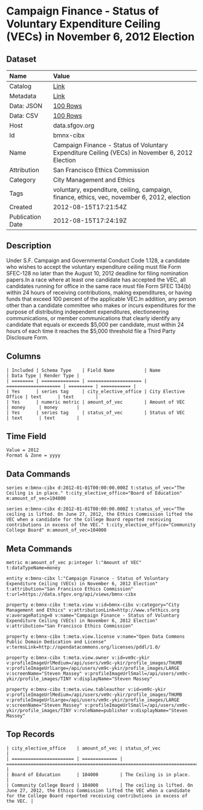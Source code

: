 # Campaign Finance - Status of Voluntary Expenditure Ceiling (VECs) in November 6, 2012 Election

## Dataset

| Name | Value |
| :--- | :---- |
| Catalog | [Link](https://catalog.data.gov/dataset/campaign-finance-status-of-voluntary-expenditure-ceiling-vecs-in-november-6-2012-election-f012f) |
| Metadata | [Link](https://data.sfgov.org/api/views/bmnx-cibx) |
| Data: JSON | [100 Rows](https://data.sfgov.org/api/views/bmnx-cibx/rows.json?max_rows=100) |
| Data: CSV | [100 Rows](https://data.sfgov.org/api/views/bmnx-cibx/rows.csv?max_rows=100) |
| Host | data.sfgov.org |
| Id | bmnx-cibx |
| Name | Campaign Finance - Status of Voluntary Expenditure Ceiling (VECs) in November 6, 2012 Election |
| Attribution | San Francisco Ethics Commission |
| Category | City Management and Ethics |
| Tags | voluntary, expenditure, ceiling, campaign, finance, ethics, vec, november 6, 2012, election |
| Created | 2012-08-15T17:21:54Z |
| Publication Date | 2012-08-15T17:24:19Z |

## Description

Under S.F. Campaign and Governmental Conduct Code 1.128, a candidate who wishes to accept the voluntary expenditure ceiling must file Form SFEC-128 no later than the August 10, 2012 deadline for filing nomination papers.In a race where at least one candidate has accepted the VEC, all candidates running for office in the same race must file Form SFEC 134(b) within 24 hours of receiving contributions, making expenditures, or having funds that exceed 100 percent of the applicable VEC.In addition, any person other than a candidate committee who makes or incurs expenditures for the purpose of distributing independent expenditures, electioneering communications, or member communications that clearly identify any candidate that equals or exceeds $5,000 per candidate, must within 24 hours of each time it reaches the $5,000 threshold file a Third Party Disclosure Form.

## Columns

```ls
| Included | Schema Type    | Field Name           | Name                 | Data Type | Render Type |
| ======== | ============== | ==================== | ==================== | ========= | =========== |
| Yes      | series tag     | city_elective_office | City Elective Office | text      | text        |
| Yes      | numeric metric | amount_of_vec        | Amount of VEC        | money     | money       |
| Yes      | series tag     | status_of_vec        | Status of VEC        | text      | text        |
```

## Time Field

```ls
Value = 2012
Format & Zone = yyyy
```

## Data Commands

```ls
series e:bmnx-cibx d:2012-01-01T00:00:00.000Z t:status_of_vec="The Ceiling is in place." t:city_elective_office="Board of Education" m:amount_of_vec=104000

series e:bmnx-cibx d:2012-01-01T00:00:00.000Z t:status_of_vec="The ceiling is lifted. On June 27, 2012, the Ethics Commission lifted the VEC when a candidate for the College Board reported receiving contributions in excess of the VEC." t:city_elective_office="Community College Board" m:amount_of_vec=104000
```

## Meta Commands

```ls
metric m:amount_of_vec p:integer l:"Amount of VEC" t:dataTypeName=money

entity e:bmnx-cibx l:"Campaign Finance - Status of Voluntary Expenditure Ceiling (VECs) in November 6, 2012 Election" t:attribution="San Francisco Ethics Commission" t:url=https://data.sfgov.org/api/views/bmnx-cibx

property e:bmnx-cibx t:meta.view v:id=bmnx-cibx v:category="City Management and Ethics" v:attributionLink=http://www.sfethics.org v:averageRating=0 v:name="Campaign Finance - Status of Voluntary Expenditure Ceiling (VECs) in November 6, 2012 Election" v:attribution="San Francisco Ethics Commission"

property e:bmnx-cibx t:meta.view.license v:name="Open Data Commons Public Domain Dedication and License" v:termsLink=http://opendatacommons.org/licenses/pddl/1.0/

property e:bmnx-cibx t:meta.view.owner v:id=vm9c-ykir v:profileImageUrlMedium=/api/users/vm9c-ykir/profile_images/THUMB v:profileImageUrlLarge=/api/users/vm9c-ykir/profile_images/LARGE v:screenName="Steven Massey" v:profileImageUrlSmall=/api/users/vm9c-ykir/profile_images/TINY v:displayName="Steven Massey"

property e:bmnx-cibx t:meta.view.tableauthor v:id=vm9c-ykir v:profileImageUrlMedium=/api/users/vm9c-ykir/profile_images/THUMB v:profileImageUrlLarge=/api/users/vm9c-ykir/profile_images/LARGE v:screenName="Steven Massey" v:profileImageUrlSmall=/api/users/vm9c-ykir/profile_images/TINY v:roleName=publisher v:displayName="Steven Massey"
```

## Top Records

```ls
| city_elective_office    | amount_of_vec | status_of_vec                                                                                                                                                               | 
| ======================= | ============= | =========================================================================================================================================================================== | 
| Board of Education      | 104000        | The Ceiling is in place.                                                                                                                                                    | 
| Community College Board | 104000        | The ceiling is lifted. On June 27, 2012, the Ethics Commission lifted the VEC when a candidate for the College Board reported receiving contributions in excess of the VEC. | 
```